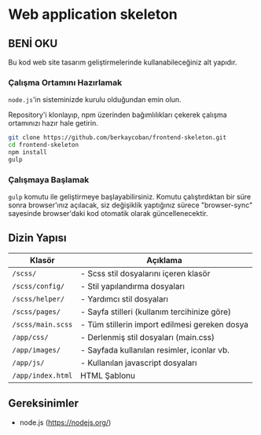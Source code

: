 # Web application skeleton

## BENİ OKU

Bu kod web site tasarım geliştirmelerinde kullanabileceğiniz alt yapıdır.

### Çalışma Ortamını Hazırlamak

`node.js`'in sisteminizde kurulu olduğundan emin olun.

Repository'i klonlayıp, npm üzerinden bağımlılıkları çekerek çalışma ortamınızı hazır hale getirin.

```sh
git clone https://github.com/berkaycoban/frontend-skeleton.git
cd frontend-skeleton
npm install
gulp
```

### Çalışmaya Başlamak

`gulp` komutu ile geliştirmeye başlayabilirsiniz. Komutu çalıştırdıktan bir süre
sonra browser'ınız açılacak, siz değişiklik yaptığınız sürece "browser-sync" sayesinde browser'daki kod otomatik olarak
güncellenecektir.

## Dizin Yapısı

| Klasör            | Açıklama                                      |
| ----------------- | --------------------------------------------- |
| `/scss/`          | - Scss stil dosyalarını içeren klasör         |
| `/scss/config/`   | - Stil yapılandırma dosyaları                 |
| `/scss/helper/`   | - Yardımcı stil dosyaları                     |
| `/scss/pages/`    | - Sayfa stilleri (kullanım tercihinize göre)  |
| `/scss/main.scss` | - Tüm stillerin import edilmesi gereken dosya |
| `/app/css/`       | - Derlenmiş stil dosyaları (main.css)         |
| `/app/images/`    | - Sayfada kullanılan resimler, iconlar vb.    |
| `/app/js/`        | - Kullanılan javascript dosyaları             |
| `/app/index.html` | HTML Şablonu                                  |

## Gereksinimler

- node.js (https://nodejs.org/)
